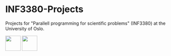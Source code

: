 # INF3380-Projects
Projects for "Parallell programming for scientific problems" (INF3380) at the University of Oslo.

<img src="https://github.com/jostbr/INF3380-Projects/blob/master/projects/project1/parallel/MonaLisa_NOISY.jpg" width="48"> <img src="https://github.com/jostbr/INF3380-Projects/blob/master/projects/project1/parallel/MonaLisa_NOISY.jpg" width="48">
